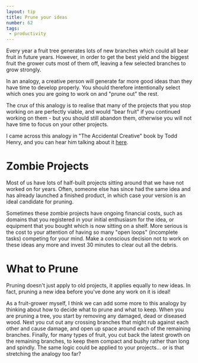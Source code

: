 ```yaml
---
layout: tip
title: Prune your ideas
number: 62
tags:
 - productivity
---
```


Every year a fruit tree generates lots of new branches which could all bear fruit in future years.  However, in order to get the best yield and the biggest fruit the grower cuts most of them off, leaving a few selected branches to grow strongly.  

In an analogy, a creative person will generate far more good ideas than they have time to develop properly.  You should therefore intentionally select which ones you are going to work on and "prune out" the rest.

The crux of this analogy is to realise that many of the projects that you stop working on are perfectly viable, and would "bear fruit" if you continued working on them - but you should still abandon them, otherwise you will not have time to focus on your other projects.

I came across this analogy in "The Accidental Creative" book by Todd Henry, and you can hear him talking about it [here](https://accidentalcreative.com/podcasts/dailycreative/grab-the-pruning-shears/).  

# Zombie Projects

Most of us have lots of half-built projects sitting around that we have not worked on for years.  Often, someone else has since had the same idea and has already launched a finished product, in which case your version is an ideal candidate for pruning.  

Sometimes these zombie projects have ongoing financial costs, such as domains that you  registered in your initial enthusiasm for the idea, or equipment that you bought which is now sitting on a shelf.  More serious is the cost to your attention of having so many "open loops" (incomplete tasks) competing for your mind.  Make a conscious decision not to work on these ideas any more and invest 30 minutes to clear out all the debris.

# What to Prune

Pruning doesn't just apply to old projects, it applies equally to new ideas.  In fact, pruning a new idea before you've done any work on it is ideal!

As a fruit-grower myself, I think we can add some more to this analogy by thinking about how to decide what to prune and what to keep.  When you are pruning a tree, you start by removing any damaged, dead or diseased wood.  Next you cut out any crossing branches that might rub against each other and cause damage, and open up space around each of the remaining branches.  Finally, for many types of fruit, you cut back the latest growth on the remaining branches, to keep them compact and bushy rather than long and spindly.  The same logic could be applied to your projects... or is that stretching the analogy too far?